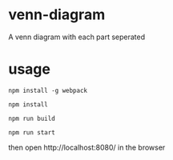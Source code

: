 # venn-diagram
A venn diagram with each part seperated

# usage
`npm install -g webpack`

`npm install`

`npm run build`

`npm run start`

then open http://localhost:8080/ in the browser